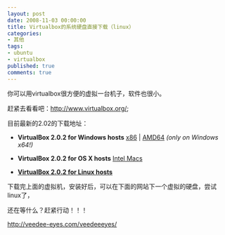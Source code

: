 ```yaml
---
layout: post
date: 2008-11-03 00:00:00
title: Virtualbox的系统硬盘直接下载（linux）
categories:
- 其他
tags:
- ubuntu
- virtualbox
published: true
comments: true
---
```

<p><div class="entry-body">
<div>
<div class="item-body">
<div /></div></div></div></p>

<p>你可以用virtualbox很方便的虚拟一台机子，软件也很小。</p>

<p>赶紧去看看吧：<a href="http://www.virtualbox.org/" target="_blank">http://www.virtualbox.org/</a>;</p>

<p>目前最新的2.02的下载地址：
<ul>
	<li><strong>VirtualBox 2.0.2 for Windows hosts</strong> <a href="http://download.virtualbox.org/virtualbox/2.0.2/VirtualBox-2.0.2-36488-Win_x86.msi" target="_blank"><span>x86</span></a> | <a href="http://download.virtualbox.org/virtualbox/2.0.2/VirtualBox-2.0.2-36488-Win_amd64.msi" target="_blank"><span>AMD64</span></a> <em>(only on Windows x64!)</em></li>
</ul>
<ul>
	<li><strong>VirtualBox 2.0.2 for OS X hosts</strong> <a href="http://download.virtualbox.org/virtualbox/2.0.2/VirtualBox-2.0.2-36488-OSX_x86.dmg" target="_blank"><span>Intel Macs</span></a></li>
</ul>
<ul>
	<li><strong><a href="http://www.virtualbox.org/wiki/Linux_Downloads" target="_blank">VirtualBox 2.0.2 for Linux hosts</a></strong></li>
</ul>
下载完上面的虚拟机，安装好后，可以在下面的网站下一个虚拟的硬盘，尝试linux了，</p>

<p>还在等什么？赶紧行动！！！</p>

<p><a href="http://veedee-eyes.com/veedeeeyes/" target="_blank">http://veedee-eyes.com/veedeeeyes/</a>


</p>
